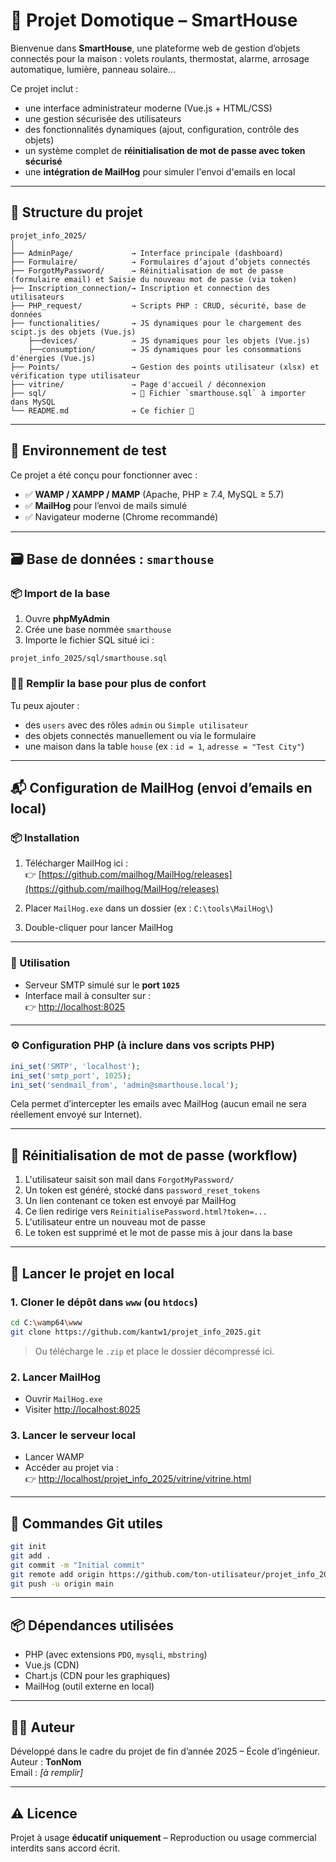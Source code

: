 
# 📡 Projet Domotique – SmartHouse

Bienvenue dans **SmartHouse**, une plateforme web de gestion d’objets connectés pour la maison : volets roulants, thermostat, alarme, arrosage automatique, lumière, panneau solaire...

Ce projet inclut :
- une interface administrateur moderne (Vue.js + HTML/CSS)
- une gestion sécurisée des utilisateurs
- des fonctionnalités dynamiques (ajout, configuration, contrôle des objets)
- un système complet de **réinitialisation de mot de passe avec token sécurisé**
- une **intégration de MailHog** pour simuler l'envoi d'emails en local

---

## 📁 Structure du projet

```
projet_info_2025/
│
├── AdminPage/             → Interface principale (dashboard)
├── Formulaire/            → Formulaires d’ajout d’objets connectés
├── ForgotMyPassword/      → Réinitialisation de mot de passe (formulaire email) et Saisie du nouveau mot de passe (via token)
├── Inscription_connection/→ Inscription et connection des utilisateurs
├── PHP_request/           → Scripts PHP : CRUD, sécurité, base de données
├── functionalities/       → JS dynamiques pour le chargement des scipt.js des objets (Vue.js)
    ├──devices/            → JS dynamiques pour les objets (Vue.js)
    ├──consumption/        → JS dynamiques pour les consommations d'énergies (Vue.js)
├── Points/                → Gestion des points utilisateur (xlsx) et vérification type utilisateur
├── vitrine/               → Page d'accueil / déconnexion
├── sql/                   → 📄 Fichier `smarthouse.sql` à importer dans MySQL
└── README.md              → Ce fichier 📖
```

---

## 🧪 Environnement de test

Ce projet a été conçu pour fonctionner avec :

- ✅ **WAMP / XAMPP / MAMP** (Apache, PHP ≥ 7.4, MySQL ≥ 5.7)
- ✅ **MailHog** pour l’envoi de mails simulé
- ✅ Navigateur moderne (Chrome recommandé)

---

## 🗃️ Base de données : `smarthouse`

### 📦 Import de la base

1. Ouvre **phpMyAdmin**
2. Crée une base nommée `smarthouse`
3. Importe le fichier SQL situé ici :

```
projet_info_2025/sql/smarthouse.sql
```

### 🧑‍💻 Remplir la base pour plus de confort

Tu peux ajouter :

- des `users` avec des rôles `admin` ou `Simple utilisateur`
- des objets connectés manuellement ou via le formulaire
- une maison dans la table `house` (ex : `id = 1`, `adresse = "Test City"`)

---

## 📬 Configuration de MailHog (envoi d’emails en local)

### 📦 Installation

1. Télécharger MailHog ici :  
   👉 [https://github.com/mailhog/MailHog/releases](https://github.com/mailhog/MailHog/releases)

2. Placer `MailHog.exe` dans un dossier (ex : `C:\tools\MailHog\`)

3. Double-cliquer pour lancer MailHog

---

### 🚀 Utilisation

- Serveur SMTP simulé sur le **port `1025`**
- Interface mail à consulter sur :  
  👉 [http://localhost:8025](http://localhost:8025)

---

### ⚙️ Configuration PHP (à inclure dans vos scripts PHP)

```php
ini_set('SMTP', 'localhost');
ini_set('smtp_port', 1025);
ini_set('sendmail_from', 'admin@smarthouse.local');
```

Cela permet d’intercepter les emails avec MailHog (aucun email ne sera réellement envoyé sur Internet).

---

## 🔐 Réinitialisation de mot de passe (workflow)

1. L'utilisateur saisit son mail dans `ForgotMyPassword/`
2. Un token est généré, stocké dans `password_reset_tokens`
3. Un lien contenant ce token est envoyé par MailHog
4. Ce lien redirige vers `ReinitialisePassword.html?token=...`
5. L'utilisateur entre un nouveau mot de passe
6. Le token est supprimé et le mot de passe mis à jour dans la base

---

## 🚀 Lancer le projet en local

### 1. Cloner le dépôt dans `www` (ou `htdocs`)

```bash
cd C:\wamp64\www
git clone https://github.com/kantw1/projet_info_2025.git
```

> Ou télécharge le `.zip` et place le dossier décompressé ici.

### 2. Lancer MailHog

- Ouvrir `MailHog.exe`
- Visiter [http://localhost:8025](http://localhost:8025)

### 3. Lancer le serveur local

- Lancer WAMP
- Accéder au projet via :  
  👉 [http://localhost/projet_info_2025/vitrine/vitrine.html](http://localhost/...)

---

## 📌 Commandes Git utiles

```bash
git init
git add .
git commit -m "Initial commit"
git remote add origin https://github.com/ton-utilisateur/projet_info_2025.git
git push -u origin main
```

---

## 📦 Dépendances utilisées

- PHP (avec extensions `PDO`, `mysqli`, `mbstring`)
- Vue.js (CDN)
- Chart.js (CDN pour les graphiques)
- MailHog (outil externe en local)

---

## 👨‍🏫 Auteur

Développé dans le cadre du projet de fin d’année 2025 – École d’ingénieur.  
Auteur : **TonNom**  
Email : *[à remplir]*

---

## ⚠️ Licence

Projet à usage **éducatif uniquement** – Reproduction ou usage commercial interdits sans accord écrit.
